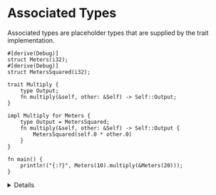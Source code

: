 # Associated Types

Associated types are placeholder types that are supplied by the trait
implementation.

```rust,editable
#[derive(Debug)]
struct Meters(i32);
#[derive(Debug)]
struct MetersSquared(i32);

trait Multiply {
    type Output;
    fn multiply(&self, other: &Self) -> Self::Output;
}

impl Multiply for Meters {
    type Output = MetersSquared;
    fn multiply(&self, other: &Self) -> Self::Output {
        MetersSquared(self.0 * other.0)
    }
}

fn main() {
    println!("{:?}", Meters(10).multiply(&Meters(20)));
}
```

<details>

- Associated types are sometimes also called "output types". The key observation
  is that the implementer, not the caller, chooses this type.

- Many standard library traits have associated types, including arithmetic
  operators and `Iterator`.

</details>
